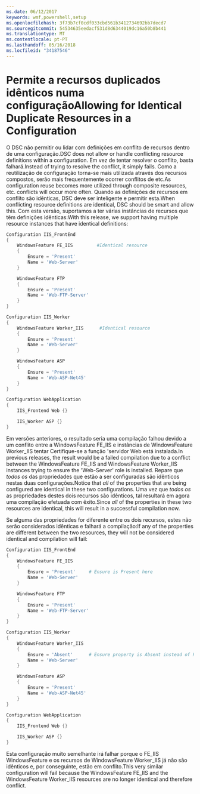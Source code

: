 ```yaml
---
ms.date: 06/12/2017
keywords: wmf,powershell,setup
ms.openlocfilehash: 3f73b7cf0cdf033cbd561b3412734692bb7decd7
ms.sourcegitcommit: 54534635eedacf531d8d6344019dc16a50b8b441
ms.translationtype: MT
ms.contentlocale: pt-PT
ms.lasthandoff: 05/16/2018
ms.locfileid: "34187546"
---
```

# <a name="allowing-for-identical-duplicate-resources-in-a-configuration"></a><span data-ttu-id="20245-102">Permite a recursos duplicados idênticos numa configuração</span><span class="sxs-lookup"><span data-stu-id="20245-102">Allowing for Identical Duplicate Resources in a Configuration</span></span>

<span data-ttu-id="20245-103">O DSC não permitir ou lidar com definições em conflito de recursos dentro de uma configuração.</span><span class="sxs-lookup"><span data-stu-id="20245-103">DSC does not allow or handle conflicting resource definitions within a configuration.</span></span> <span data-ttu-id="20245-104">Em vez de tentar resolver o conflito, basta falhará.</span><span class="sxs-lookup"><span data-stu-id="20245-104">Instead of trying to resolve the conflict, it simply fails.</span></span> <span data-ttu-id="20245-105">Como a reutilização de configuração torna-se mais utilizada através dos recursos compostos, serão mais frequentemente ocorrer conflitos de etc.</span><span class="sxs-lookup"><span data-stu-id="20245-105">As configuration reuse becomes more utilized through composite resources, etc. conflicts will occur more often.</span></span> <span data-ttu-id="20245-106">Quando as definições de recursos em conflito são idênticas, DSC deve ser inteligente e permitir esta.</span><span class="sxs-lookup"><span data-stu-id="20245-106">When conflicting resource definitions are identical, DSC should be smart and allow this.</span></span> <span data-ttu-id="20245-107">Com esta versão, suportamos a ter várias instâncias de recursos que têm definições idênticas:</span><span class="sxs-lookup"><span data-stu-id="20245-107">With this release, we support having multiple resource instances that have identical definitions:</span></span>

```powershell
Configuration IIS_FrontEnd
{
    WindowsFeature FE_IIS         #Identical resource
    {
        Ensure = 'Present'
        Name = 'Web-Server'
    }

    WindowsFeature FTP
    {
        Ensure = 'Present'
        Name = 'Web-FTP-Server'
    }
}

Configuration IIS_Worker
{
    WindowsFeature Worker_IIS      #Identical resource
    {
        Ensure = 'Present'
        Name = 'Web-Server'
    }

    WindowsFeature ASP
    {
        Ensure = 'Present'
        Name = 'Web-ASP-Net45'
    }
}

Configuration WebApplication
{
    IIS_Frontend Web {}

    IIS_Worker ASP {}
}
```

<span data-ttu-id="20245-108">Em versões anteriores, o resultado seria uma compilação falhou devido a um conflito entre a WindowsFeature FE_IIS e instâncias de WindowsFeature Worker_IIS tentar Certifique-se a função 'servidor Web está instalada.</span><span class="sxs-lookup"><span data-stu-id="20245-108">In previous releases, the result would be a failed compilation due to a conflict between the WindowsFeature FE_IIS and WindowsFeature Worker_IIS instances trying to ensure the 'Web-Server' role is installed.</span></span> <span data-ttu-id="20245-109">Repare que *todos os* das propriedades que estão a ser configuradas são idênticos nestas duas configurações.</span><span class="sxs-lookup"><span data-stu-id="20245-109">Notice that *all* of the properties that are being configured are identical in these two configurations.</span></span> <span data-ttu-id="20245-110">Uma vez que *todos os* as propriedades destes dois recursos são idênticos, tal resultará em agora uma compilação efetuada com êxito.</span><span class="sxs-lookup"><span data-stu-id="20245-110">Since *all* of the properties in these two resources are identical, this will result in a successful compilation now.</span></span>

<span data-ttu-id="20245-111">Se alguma das propriedades for diferente entre os dois recursos, estes não serão considerados idênticas e falhará a compilação:</span><span class="sxs-lookup"><span data-stu-id="20245-111">If any of the properties are different between the two resources, they will not be considered identical and compilation will fail:</span></span>

```powershell
Configuration IIS_FrontEnd
{
    WindowsFeature FE_IIS
    {
        Ensure = 'Present'     # Ensure is Present here
        Name = 'Web-Server'
    }

    WindowsFeature FTP
    {
        Ensure = 'Present'
        Name = 'Web-FTP-Server'
    }
}

Configuration IIS_Worker
{
    WindowsFeature Worker_IIS
    {
        Ensure = 'Absent'      # Ensure property is Absent instead of Present
        Name = 'Web-Server'
    }

    WindowsFeature ASP
    {
        Ensure = 'Present'
        Name = 'Web-ASP-Net45'
    }
}

Configuration WebApplication
{
    IIS_Frontend Web {}

    IIS_Worker ASP {}
}
```

<span data-ttu-id="20245-112">Esta configuração muito semelhante irá falhar porque o FE_IIS WindowsFeature e os recursos de WindowsFeature Worker_IIS já não são idênticos e, por conseguinte, estão em conflito.</span><span class="sxs-lookup"><span data-stu-id="20245-112">This very similar configuration will fail because the WindowsFeature FE_IIS and the WindowsFeature Worker_IIS resources are no longer identical and therefore conflict.</span></span>
